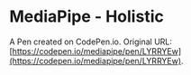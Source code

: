 # MediaPipe - Holistic

A Pen created on CodePen.io. Original URL: [https://codepen.io/mediapipe/pen/LYRRYEw](https://codepen.io/mediapipe/pen/LYRRYEw).


